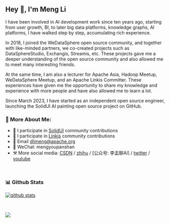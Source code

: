 ## Hey 👋, I'm Meng Li

I have been involved in AI development work since ten years ago, starting from user growth, BI, to later big data platforms, knowledge graphs, AI platforms, I have walked step by step, accumulating rich experience.

In 2018, I joined the WeDataSphere open source community, and together with like-minded partners, we co-created projects such as DataSphereStudio, Exchangis, Streamis, etc. These projects gave me a deeper understanding of the open source community and also allowed me to meet many interesting friends.

At the same time, I am also a lecturer for Apache Asia, Hadoop Meetup, WeDataSphere Meetup, and an Apache Linkis Committer. These experiences have given me the opportunity to share my knowledge and experience with more people and have also allowed me to learn a lot.

Since March 2023, I have started as an independent open source engineer, launching the SolidUI AI painting open source project on GitHub.



### 🧐 More About Me:

- 🔭 I participate in [SolidUI](https://github.com/CloudOrc/SolidUI) community contributions
- 🤝 I participate in [Linkis](https://github.com/apache/linkis) community contributions
- 🎨 Email dlimeng@apache.org
- 💬 WeChat: mengyoupanshan
- ⚒ More social media: [CSDN](https://limeng.blog.csdn.net/)  / [zhihu](https://www.zhihu.com/people/dlimeng) / [公众号: 李孟聊AI] / [twitter](https://twitter.com/dlimeng192048) / [youtube](https://www.youtube.com/@dlimeng)
<br>


### 📊 Github Stats
<a href=''>

![github stats](https://github-readme-stats.vercel.app/api?username=dlimeng&show_icons=true)

</a>

<br>
<p>
    <a href="">
      <img src="https://github-profile-trophy.vercel.app/?username=dlimeng&theme=flat&title=Stars,Followers,Commit,MultiLanguage&margin-w=5&row=1&column=4" />
    </a>
</p>
